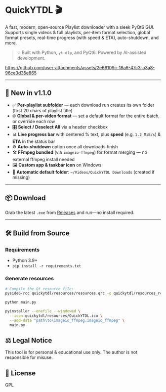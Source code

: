 # QuickYTDL 🎬

A fast, modern, open-source Playlist downloader with a sleek PyQt6 GUI.  
Supports single videos & full playlists, per-item format selection, global format presets, real-time progress (with speed & ETA), auto-shutdown, and more.

> 💡 Built with Python, `yt-dlp`, and PyQt6. Powered by AI-assisted development.


https://github.com/user-attachments/assets/2e66109c-18a6-47c3-a3a8-96ce3d35e865

---

## 🚀 New in v1.1.0

- ✅ **Per-playlist subfolder** — each download run creates its own folder (first 20 chars of playlist title)  
- 🌐 **Global & per-video format** — set a default format for the entire batch, or override each row  
- 🎛️ **Select / Deselect All** via a header checkbox  
- 📊 **Live progress bar** with centered % text, plus **speed** (e.g. `1.2 MiB/s`) & **ETA** in the status bar  
- ⚙️ **Auto-shutdown** option once all downloads finish  
- 🛠️ **FFmpeg bundled** (via `imageio-ffmpeg`) for format merging — no external ffmpeg install needed  
- 🖼️ **Custom app & taskbar icon** on Windows  
- 📂 **Automatic default folder**: `~/Videos/QuickYTDL Downloads` (created if missing)  

---

## 📦 Download

Grab the latest `.exe` from [Releases](https://github.com/udwije/QuickYTDL/releases) and run—no install required.

---

## 🛠️ Build from Source

### Requirements

- Python 3.9+  
- `pip install -r requirements.txt`

### Generate resources

```bash
# Compile the Qt resource file:
pyside6-rcc quickytdl/resources/resources.qrc -o quickytdl/resources_rc.py
```
```bash
python main.py
```
```bash
pyinstaller --onefile --windowed \
  --icon quickytdl/resources/QuickYTDL.ico \
  --add-data "path\to\imageio_ffmpeg;imageio_ffmpeg" \
  main.py
```

## ⚖️ Legal Notice
This tool is for personal & educational use only. The author is not responsible for misuse.

## 📄 License

GPL

